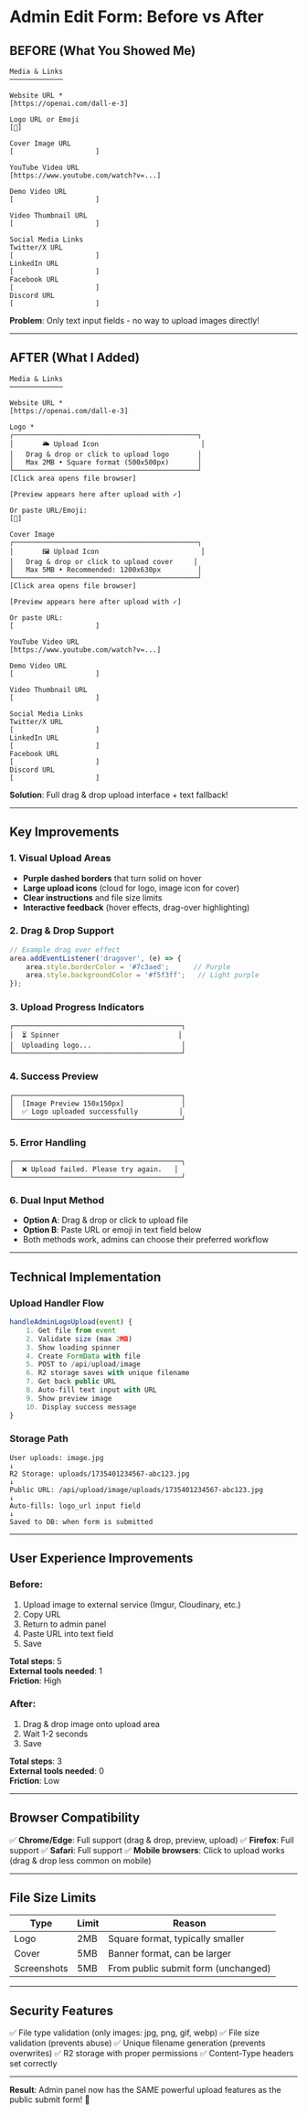 # Admin Edit Form: Before vs After

## BEFORE (What You Showed Me)
```
Media & Links
─────────────

Website URL *
[https://openai.com/dall-e-3]

Logo URL or Emoji
[🎨]

Cover Image URL
[                    ]

YouTube Video URL
[https://www.youtube.com/watch?v=...]

Demo Video URL
[                    ]

Video Thumbnail URL
[                    ]

Social Media Links
Twitter/X URL
[                    ]
LinkedIn URL
[                    ]
Facebook URL
[                    ]
Discord URL
[                    ]
```

**Problem**: Only text input fields - no way to upload images directly!

---

## AFTER (What I Added)
```
Media & Links
─────────────

Website URL *
[https://openai.com/dall-e-3]

Logo *
┌─────────────────────────────────────────────┐
│       🌥️ Upload Icon                         │
│   Drag & drop or click to upload logo       │
│   Max 2MB • Square format (500x500px)       │
└─────────────────────────────────────────────┘
[Click area opens file browser]

[Preview appears here after upload with ✓]

Or paste URL/Emoji:
[🎨]

Cover Image
┌─────────────────────────────────────────────┐
│       🖼️ Upload Icon                         │
│   Drag & drop or click to upload cover     │
│   Max 5MB • Recommended: 1200x630px         │
└─────────────────────────────────────────────┘
[Click area opens file browser]

[Preview appears here after upload with ✓]

Or paste URL:
[                    ]

YouTube Video URL
[https://www.youtube.com/watch?v=...]

Demo Video URL
[                    ]

Video Thumbnail URL
[                    ]

Social Media Links
Twitter/X URL
[                    ]
LinkedIn URL
[                    ]
Facebook URL
[                    ]
Discord URL
[                    ]
```

**Solution**: Full drag & drop upload interface + text fallback!

---

## Key Improvements

### 1. Visual Upload Areas
- **Purple dashed borders** that turn solid on hover
- **Large upload icons** (cloud for logo, image icon for cover)
- **Clear instructions** and file size limits
- **Interactive feedback** (hover effects, drag-over highlighting)

### 2. Drag & Drop Support
```javascript
// Example drag over effect
area.addEventListener('dragover', (e) => {
    area.style.borderColor = '#7c3aed';      // Purple
    area.style.backgroundColor = '#f5f3ff';   // Light purple
});
```

### 3. Upload Progress Indicators
```
┌─────────────────────────────────────────┐
│  ⏳ Spinner                             │
│  Uploading logo...                      │
└─────────────────────────────────────────┘
```

### 4. Success Preview
```
┌─────────────────────────────────────────┐
│  [Image Preview 150x150px]              │
│  ✅ Logo uploaded successfully          │
└─────────────────────────────────────────┘
```

### 5. Error Handling
```
┌─────────────────────────────────────────┐
│  ❌ Upload failed. Please try again.   │
└─────────────────────────────────────────┘
```

### 6. Dual Input Method
- **Option A**: Drag & drop or click to upload file
- **Option B**: Paste URL or emoji in text field below
- Both methods work, admins can choose their preferred workflow

---

## Technical Implementation

### Upload Handler Flow
```javascript
handleAdminLogoUpload(event) {
    1. Get file from event
    2. Validate size (max 2MB)
    3. Show loading spinner
    4. Create FormData with file
    5. POST to /api/upload/image
    6. R2 storage saves with unique filename
    7. Get back public URL
    8. Auto-fill text input with URL
    9. Show preview image
    10. Display success message
}
```

### Storage Path
```
User uploads: image.jpg
↓
R2 Storage: uploads/1735401234567-abc123.jpg
↓
Public URL: /api/upload/image/uploads/1735401234567-abc123.jpg
↓
Auto-fills: logo_url input field
↓
Saved to DB: when form is submitted
```

---

## User Experience Improvements

### Before:
1. Upload image to external service (Imgur, Cloudinary, etc.)
2. Copy URL
3. Return to admin panel
4. Paste URL into text field
5. Save

**Total steps**: 5  
**External tools needed**: 1  
**Friction**: High

### After:
1. Drag & drop image onto upload area
2. Wait 1-2 seconds
3. Save

**Total steps**: 3  
**External tools needed**: 0  
**Friction**: Low

---

## Browser Compatibility

✅ **Chrome/Edge**: Full support (drag & drop, preview, upload)
✅ **Firefox**: Full support
✅ **Safari**: Full support
✅ **Mobile browsers**: Click to upload works (drag & drop less common on mobile)

---

## File Size Limits

| Type | Limit | Reason |
|------|-------|--------|
| Logo | 2MB | Square format, typically smaller |
| Cover | 5MB | Banner format, can be larger |
| Screenshots | 5MB | From public submit form (unchanged) |

---

## Security Features

✅ File type validation (only images: jpg, png, gif, webp)
✅ File size validation (prevents abuse)
✅ Unique filename generation (prevents overwrites)
✅ R2 storage with proper permissions
✅ Content-Type headers set correctly

---

**Result**: Admin panel now has the SAME powerful upload features as the public submit form! 🎉
